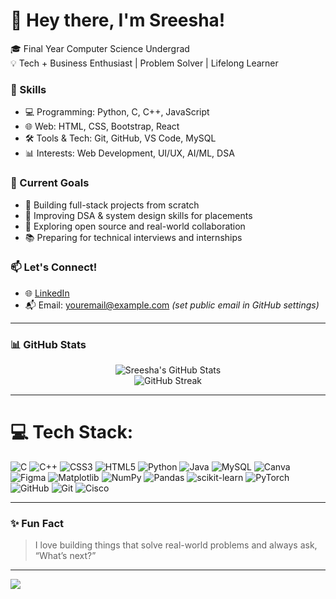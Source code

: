# 👋 Hey there, I'm Sreesha!

🎓 Final Year Computer Science Undergrad  
💡 Tech + Business Enthusiast | Problem Solver | Lifelong Learner  


### 🚀 Skills
- 💻 Programming: Python, C, C++, JavaScript  
- 🌐 Web: HTML, CSS, Bootstrap, React  
- 🛠️ Tools & Tech: Git, GitHub, VS Code, MySQL  
- 📊 Interests: Web Development, UI/UX, AI/ML, DSA


### 🎯 Current Goals
- 🔭 Building full-stack projects from scratch  
- 🧠 Improving DSA & system design skills for placements  
- 🌱 Exploring open source and real-world collaboration  
- 📚 Preparing for technical interviews and internships


### 📫 Let's Connect!
- 🌐 [LinkedIn](https://www.linkedin.com/in/YOUR-USERNAME-HERE)  
- 📬 Email: youremail@example.com *(set public email in GitHub settings)*

---

### 📊 GitHub Stats
<p align="center">
  <img src="https://github-readme-stats.vercel.app/api?username=sreesha-p&show_icons=true&theme=default" alt="Sreesha's GitHub Stats"/>
  <br />
  <img src="https://github-readme-streak-stats.herokuapp.com/?user=sreesha-p&theme=default" alt="GitHub Streak" />
</p>

---
# 💻 Tech Stack:
![C](https://img.shields.io/badge/c-%2300599C.svg?style=for-the-badge&logo=c&logoColor=white) ![C++](https://img.shields.io/badge/c++-%2300599C.svg?style=for-the-badge&logo=c%2B%2B&logoColor=white) ![CSS3](https://img.shields.io/badge/css3-%231572B6.svg?style=for-the-badge&logo=css3&logoColor=white) ![HTML5](https://img.shields.io/badge/html5-%23E34F26.svg?style=for-the-badge&logo=html5&logoColor=white) ![Python](https://img.shields.io/badge/python-3670A0?style=for-the-badge&logo=python&logoColor=ffdd54) ![Java](https://img.shields.io/badge/java-%23ED8B00.svg?style=for-the-badge&logo=openjdk&logoColor=white) ![MySQL](https://img.shields.io/badge/mysql-4479A1.svg?style=for-the-badge&logo=mysql&logoColor=white) ![Canva](https://img.shields.io/badge/Canva-%2300C4CC.svg?style=for-the-badge&logo=Canva&logoColor=white) ![Figma](https://img.shields.io/badge/figma-%23F24E1E.svg?style=for-the-badge&logo=figma&logoColor=white) ![Matplotlib](https://img.shields.io/badge/Matplotlib-%23ffffff.svg?style=for-the-badge&logo=Matplotlib&logoColor=black) ![NumPy](https://img.shields.io/badge/numpy-%23013243.svg?style=for-the-badge&logo=numpy&logoColor=white) ![Pandas](https://img.shields.io/badge/pandas-%23150458.svg?style=for-the-badge&logo=pandas&logoColor=white) ![scikit-learn](https://img.shields.io/badge/scikit--learn-%23F7931E.svg?style=for-the-badge&logo=scikit-learn&logoColor=white) ![PyTorch](https://img.shields.io/badge/PyTorch-%23EE4C2C.svg?style=for-the-badge&logo=PyTorch&logoColor=white) ![GitHub](https://img.shields.io/badge/github-%23121011.svg?style=for-the-badge&logo=github&logoColor=white) ![Git](https://img.shields.io/badge/git-%23F05033.svg?style=for-the-badge&logo=git&logoColor=white) ![Cisco](https://img.shields.io/badge/cisco-%23049fd9.svg?style=for-the-badge&logo=cisco&logoColor=black)

---
### ✨ Fun Fact
> I love building things that solve real-world problems and always ask, “What’s next?”
---
[![](https://visitcount.itsvg.in/api?id=sreeshap22&icon=0&color=0)](https://visitcount.itsvg.in)
